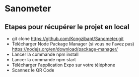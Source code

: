 # Sanometer

## Etapes pour récupérer le projet en local

- git clone https://github.com/Kongzibapt/Sanometer.git
- Télécharger Node Package Manager (si vous ne l'avez pas) https://nodejs.org/en/download/package-manager/
- Lancer la commande npm install
- Lancer la commande npm start
- Télécharger l'application Expo sur votre téléphone
- Scannez le QR Code
